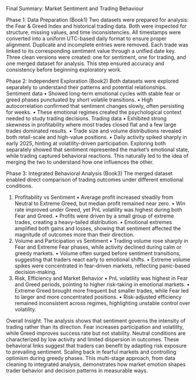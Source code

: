 Final Summary: Market Sentiment and Trading Behaviour

Phase 1: Data Preparation (Book1)
Two datasets were prepared for analysis: the Fear & Greed Index and historical trading data.
Both were inspected for structure, missing values, and time inconsistencies. All timestamps
were converted into a uniform UTC-based daily format to ensure proper alignment. Duplicate
and incomplete entries were removed. Each trade was linked to its corresponding sentiment
value through a unified date key. Three clean versions were created: one for sentiment, one
for trading, and one merged dataset for analysis. This step ensured accuracy and consistency
before beginning exploratory work.

Phase 2: Independent Exploration (Book2)
Both datasets were explored separately to understand their patterns and potential
relationships.
Sentiment data
• Showed long-term emotional cycles with stable fear or greed phases punctuated by short
volatile transitions.
• High autocorrelation confirmed that sentiment changes slowly, often persisting for weeks.
• These emotional regimes created the psychological context needed to study trading
decisions.
Trading data
• Exhibited strong skewness in profitability where most trades closed flat and a few large
trades dominated results.
• Trade size and volume distributions revealed both retail-scale and high-value positions.
• Daily activity spiked sharply in early 2025, hinting at volatility-driven participation.
Exploring both separately showed that sentiment represented the market’s emotional state,
while trading captured behavioral reactions. This naturally led to the idea of merging the two
to understand how one influences the other.

Phase 3: Integrated Behavioral Analysis (Book3)
The merged dataset enabled direct comparison of trading outcomes under different emotional
conditions.
1. Profitability vs Sentiment
• Average profit increased steadily from Neutral to Extreme Greed, but median profit
remained near zero.
• Win rate improved under Greed, yet PnL volatility was highest during both Fear and Greed.
• Profits were driven by a small group of extreme trades, creating a heavy-tailed distribution.
• Emotional extremes amplified both gains and losses, showing that sentiment affected the
magnitude of outcomes more than their direction.
2. Volume and Participation vs Sentiment
• Trading volume rose sharply in Fear and Extreme Fear phases, while activity declined
during calm or greedy markets.
• Volume often surged before sentiment transitions, suggesting that traders react early to
emotional shifts.
• Extreme volume spikes were concentrated in fear-driven markets, reflecting panic-based
decision-making.
3. Risk, Efficiency and Market Behavior
• PnL volatility was highest in Fear and Greed periods, pointing to higher risk-taking in
emotional markets.
• Extreme Greed brought more frequent but smaller trades, while Fear led to larger and more
concentrated positions.
• Risk-adjusted efficiency remained inconsistent across regimes, highlighting unstable control
over volatility.

Overall Insight:
The analysis shows that sentiment governs the intensity of trading rather than its direction.
Fear increases participation and volatility, while Greed improves success rate but not stability.
Neutral conditions are characterized by low activity and limited dispersion in outcomes.
These behavioral links suggest that traders can benefit by adapting risk exposure to prevailing
sentiment. Scaling back in fearful markets and controlling optimism during greedy phases.
This multi-stage approach, from data cleaning to integrated analysis, demonstrates how
market emotion shapes trader behavior and decision patterns in measurable ways.